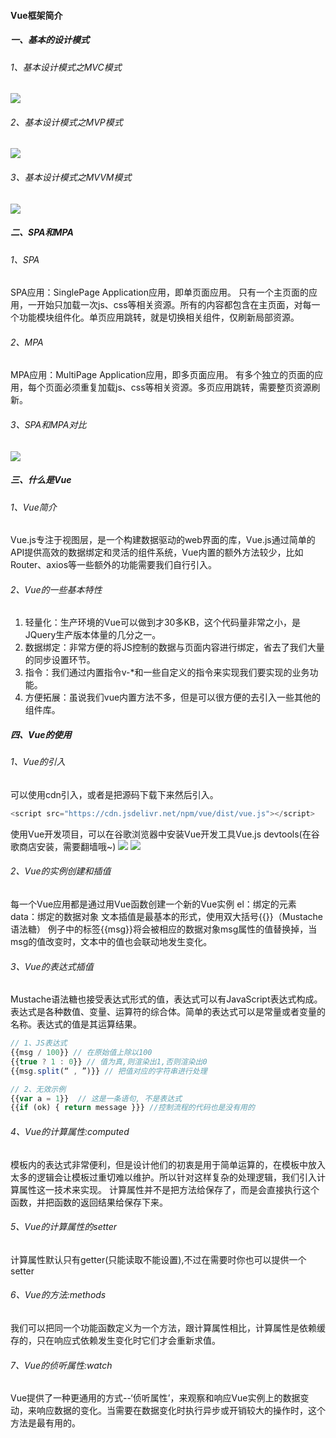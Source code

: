 #### Vue框架简介
##### 一、基本的设计模式
###### 1、基本设计模式之MVC模式
<img src="./mvc.png">

###### 2、基本设计模式之MVP模式
<img src="./mvp.png">

###### 3、基本设计模式之MVVM模式
<img src="./mvvm.png">

##### 二、SPA和MPA
###### 1、SPA
SPA应用：SinglePage Application应用，即单页面应用。
只有一个主页面的应用，一开始只加载一次js、css等相关资源。所有的内容都包含在主页面，对每一个功能模块组件化。单页应用跳转，就是切换相关组件，仅刷新局部资源。

###### 2、MPA
MPA应用：MultiPage Application应用，即多页面应用。
有多个独立的页面的应用，每个页面必须重复加载js、css等相关资源。多页应用跳转，需要整页资源刷新。

###### 3、SPA和MPA对比
<img src="./spampa.png">

##### 三、什么是Vue
###### 1、Vue简介
Vue.js专注于视图层，是一个构建数据驱动的web界面的库，Vue.js通过简单的API提供高效的数据绑定和灵活的组件系统，Vue内置的额外方法较少，比如Router、axios等一些额外的功能需要我们自行引入。
###### 2、Vue的一些基本特性
1. 轻量化：生产环境的Vue可以做到才30多KB，这个代码量非常之小，是JQuery生产版本体量的几分之一。
2. 数据绑定：非常方便的将JS控制的数据与页面内容进行绑定，省去了我们大量的同步设置环节。
3. 指令：我们通过内置指令v-*和一些自定义的指令来实现我们要实现的业务功能。
4. 方便拓展：虽说我们vue内置方法不多，但是可以很方便的去引入一些其他的组件库。

##### 四、Vue的使用
###### 1、Vue的引入
可以使用cdn引入，或者是把源码下载下来然后引入。
```js
<script src="https://cdn.jsdelivr.net/npm/vue/dist/vue.js"></script>
```
使用Vue开发项目，可以在谷歌浏览器中安装Vue开发工具Vue.js devtools(在谷歌商店安装，需要翻墙哦~)
<img src="./vuetool1.png">
<img src="./vuetool2.png">

###### 2、Vue的实例创建和插值
每一个Vue应用都是通过用Vue函数创建一个新的Vue实例
el：绑定的元素
data：绑定的数据对象
文本插值是最基本的形式，使用双大括号{{}}（Mustache语法糖）
例子中的标签{{msg}}将会被相应的数据对象msg属性的值替换掉，当msg的值改变时，文本中的值也会联动地发生变化。

###### 3、Vue的表达式插值
Mustache语法糖也接受表达式形式的值，表达式可以有JavaScript表达式构成。表达式是各种数值、变量、运算符的综合体。简单的表达式可以是常量或者变量的名称。表达式的值是其运算结果。
```js
// 1、JS表达式
{{msg / 100}} // 在原始值上除以100
{{true ? 1 : 0}} // 值为真,则渲染出1,否则渲染出0
{{msg.split(“ , ”)}} // 把值对应的字符串进行处理

// 2、无效示例
{{var a = 1}}  // 这是一条语句, 不是表达式
{{if (ok) { return message }}} //控制流程的代码也是没有用的
```
###### 4、Vue的计算属性:computed
模板内的表达式非常便利，但是设计他们的初衷是用于简单运算的，在模板中放入太多的逻辑会让模板过重切难以维护。所以针对这样复杂的处理逻辑，我们引入计算属性这一技术来实现。
计算属性并不是把方法给保存了，而是会直接执行这个函数，并把函数的返回结果给保存下来。

###### 5、Vue的计算属性的setter
计算属性默认只有getter(只能读取不能设置),不过在需要时你也可以提供一个setter

###### 6、Vue的方法:methods
我们可以把同一个功能函数定义为一个方法，跟计算属性相比，计算属性是依赖缓存的，只在响应式依赖发生变化时它们才会重新求值。

###### 7、Vue的侦听属性:watch
Vue提供了一种更通用的方式--‘侦听属性’，来观察和响应Vue实例上的数据变动，来响应数据的变化。当需要在数据变化时执行异步或开销较大的操作时，这个方法是最有用的。
